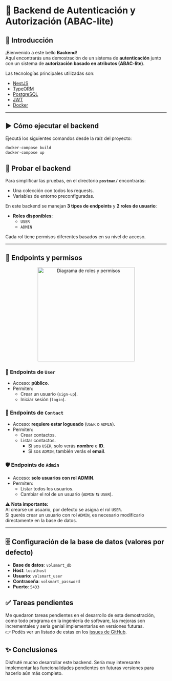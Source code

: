 # 🚀 Backend de Autenticación y Autorización (ABAC-lite)

## 📖 Introducción
¡Bienvenido a este bello **Backend**!  
Aquí encontrarás una demostración de un sistema de **autenticación** junto con un sistema de **autorización basado en atributos (ABAC-lite)**.  

Las tecnologías principales utilizadas son:  
- [NestJS](https://nestjs.com/)
- [TypeORM](https://typeorm.io/)
- [PostgreSQL](https://www.postgresql.org/)  
- [JWT](https://jwt.io/)  
- [Docker](https://www.docker.com/)  

---

## ▶️ Cómo ejecutar el backend

Ejecutá los siguientes comandos desde la raíz del proyecto:

```bash
docker-compose build
docker-compose up
```

## 🧪 Probar el backend

Para simplificar las pruebas, en el directorio **`postman/`** encontrarás:  
- Una colección con todos los requests.  
- Variables de entorno preconfiguradas.  

En este backend se manejan **3 tipos de endpoints** y **2 roles de usuario**:  

- **Roles disponibles**:  
  - `USER`  
  - `ADMIN`  

Cada rol tiene permisos diferentes basados en su nivel de acceso.  

---

## 🔑 Endpoints y permisos

<div align="center">
  <img width="303" height="294" alt="Diagrama de roles y permisos" src="https://github.com/user-attachments/assets/3e3cfcb9-5ac4-4875-9808-61e0ab84d951" />
</div>

### 👤 Endpoints de `User`
- Acceso: **público**.  
- Permiten:  
  - Crear un usuario (`sign-up`).  
  - Iniciar sesión (`login`).  

### 📇 Endpoints de `Contact`
- Acceso: **requiere estar logueado** (`USER` o `ADMIN`).  
- Permiten:  
  - Crear contactos.  
  - Listar contactos.  
    - Si sos `USER`, solo verás **nombre** e **ID**.  
    - Si sos `ADMIN`, también verás el **email**.  

### 🛡️ Endpoints de `Admin`
- Acceso: **solo usuarios con rol ADMIN**.  
- Permiten:  
  - Listar todos los usuarios.  
  - Cambiar el rol de un usuario (`ADMIN` ⇆ `USER`).  

⚠️ **Nota importante:**  
Al crearse un usuario, por defecto se asigna el rol `USER`.  
Si querés crear un usuario con rol `ADMIN`, es necesario modificarlo directamente en la base de datos.  

---

## 🗄️ Configuración de la base de datos (valores por defecto)

- **Base de datos**: `volsmart_db`  
- **Host**: `localhost`  
- **Usuario**: `volsmart_user`  
- **Contraseña**: `volsmart_password`  
- **Puerto**: `5433`

## ✅ Tareas pendientes
Me quedaron tareas pendientes en el desarrollo de esta demostración, como todo programa en la ingeniería de software, las mejoras son incrementales y sería genial implementarlas en versiones futuras.  
👉 Podés ver un listado de estas en los [issues de GitHub](https://github.com/marcosvolpiok/nestjs_auth_postges/issues).

## ✨ Conclusiones
Disfruté mucho desarrollar este backend. Sería muy interesante implementar las funcionalidades pendientes en futuras versiones para hacerlo aún más completo.
